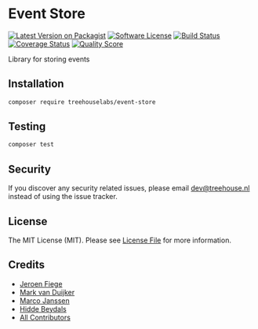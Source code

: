 # Event Store

[![Latest Version on Packagist][ico-version]][link-packagist]
[![Software License][ico-license]](LICENSE.md)
[![Build Status][ico-travis]][link-travis]
[![Coverage Status][ico-scrutinizer]][link-scrutinizer]
[![Quality Score][ico-code-quality]][link-code-quality]

Library for storing events

## Installation

```sh
composer require treehouselabs/event-store
```

## Testing

```bash
composer test
```


## Security

If you discover any security related issues, please email dev@treehouse.nl instead of using the issue tracker.


## License

The MIT License (MIT). Please see [License File](LICENSE.md) for more information.


## Credits

- [Jeroen Fiege][link-fieg]
- [Mark van Duijker][link-mvanduijker]
- [Marco Janssen][link-marcojanssen]
- [Hidde Beydals][link-hiddeco]
- [All Contributors][link-contributors]


[ico-version]: https://img.shields.io/packagist/v/treehouselabs/event-store.svg?style=flat-square
[ico-license]: https://img.shields.io/badge/license-MIT-brightgreen.svg?style=flat-square
[ico-travis]: https://img.shields.io/travis/treehouselabs/event-store/master.svg?style=flat-square
[ico-scrutinizer]: https://img.shields.io/scrutinizer/coverage/g/treehouselabs/event-store.svg?style=flat-square
[ico-code-quality]: https://img.shields.io/scrutinizer/g/treehouselabs/event-store.svg?style=flat-square
[ico-downloads]: https://img.shields.io/packagist/dt/treehouselabs/event-store.svg?style=flat-square

[link-packagist]: https://packagist.org/packages/treehouselabs/event-store
[link-travis]: https://travis-ci.org/treehouselabs/event-store
[link-scrutinizer]: https://scrutinizer-ci.com/g/treehouselabs/event-store/code-structure
[link-code-quality]: https://scrutinizer-ci.com/g/treehouselabs/event-store
[link-downloads]: https://packagist.org/packages/treehouselabs/event-store
[link-author]: https://github.com/treehouselabs
[link-contributors]: ../../contributors
[link-fieg]: https://github.com/fieg
[link-mvanduijker]: https://github.com/mvanduijker
[link-marcojanssen]: https://github.com/marcojanssen
[link-hiddeco]: https://github.com/hiddeco
